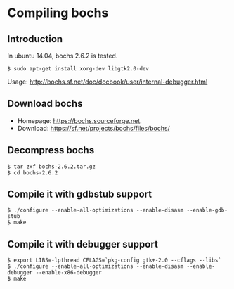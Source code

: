 
# Compiling bochs

## Introduction

In ubuntu 14.04, bochs 2.6.2 is tested.

    $ sudo apt-get install xorg-dev libgtk2.0-dev

Usage: <http://bochs.sf.net/doc/docbook/user/internal-debugger.html>

## Download bochs

* Homepage: <https://bochs.sourceforge.net>.
* Download: <https://sf.net/projects/bochs/files/bochs/>

## Decompress bochs

    $ tar zxf bochs-2.6.2.tar.gz
    $ cd bochs-2.6.2

## Compile it with gdbstub support

    $ ./configure --enable-all-optimizations --enable-disasm --enable-gdb-stub
    $ make

## Compile it with debugger support

    $ export LIBS=-lpthread CFLAGS=`pkg-config gtk+-2.0 --cflags --libs`
    $ ./configure --enable-all-optimizations --enable-disasm --enable-debugger --enable-x86-debugger
    $ make
